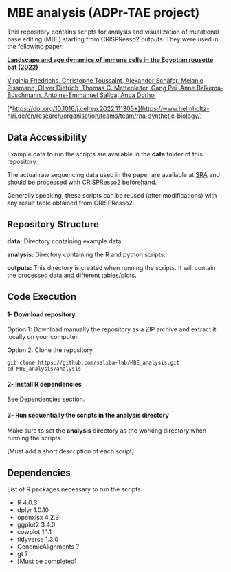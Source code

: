 # MBE analysis (ADPr-TAE project)
This repository contains scripts for analysis and visualization of mutational base editing (MBE) starting from CRISPResso2 outputs. They were used in the following paper:

[**Landscape and age dynamics of immune cells in the Egyptian rousette bat (2022)**](https://www.helmholtz-hiri.de/en/research/organisation/teams/team/rna-synthetic-biology/)

[Virginia Friedrichs, Christophe Toussaint, Alexander Schäfer, Melanie Rissmann, Oliver Dietrich, Thomas C. Mettenleiter, Gang Pei, Anne Balkema-Buschmann, Antoine-Emmanuel Saliba, Anca Dorhoi](https://www.helmholtz-hiri.de/en/research/organisation/teams/team/rna-synthetic-biology/)

[*https://doi.org/10.1016/j.celrep.2022.111305*](https://www.helmholtz-hiri.de/en/research/organisation/teams/team/rna-synthetic-biology/)

## Data Accessibility
Example data to run the scripts are available in the **data** folder of this repository.

The actual raw sequencing data used in the paper are available at [SRA](https://www.helmholtz-hiri.de/en/research/organisation/teams/team/rna-synthetic-biology/) and should be processed with CRISPResso2 beforehand.

Generally speaking, these scripts can be reused (after modifications) with any result table obtained from CRISPResso2.

## Repository Structure
**data:** Directory containing example data.

**analysis:** Directory containing the R and python scripts.

**outputs:** This directory is created when running the scripts. It will contain the processed data and different tables/plots.

## Code Execution
#### 1- Download repository
Option 1: Download manually the repository as a ZIP archive and extract it locally on your computer

Option 2: Clone the repository
```shell
git clone https://github.com/saliba-lab/MBE_analysis.git
cd MBE_analysis/analysis
```


#### 2- Install R dependencies 
See Dependencies section.


#### 3- Run sequentially the scripts in the **analysis** directory 
Make sure to set the **analysis** directory as the working directory when running the scripts.

[Must add a short description of each script]

## Dependencies
List of R packages necessary to run the scripts.

- R                 4.0.3
- dplyr             1.0.10
- openxlsx          4.2.3
- ggplot2           3.4.0
- cowplot           1.1.1
- tidyverse         1.3.0
- GenomicAlignments ?
- gt                ?
- [Must be completed]

